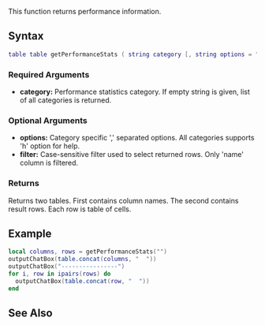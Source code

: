 This function returns performance information.

Syntax
------

``` lua
table table getPerformanceStats ( string category [, string options = "", string filter = "" ] )
```

### Required Arguments

-   **category:** Performance statistics category. If empty string is given, list of all categories is returned.

### Optional Arguments

-   **options:** Category specific ',' separated options. All categories supports 'h' option for help.
-   **filter:** Case-sensitive filter used to select returned rows. Only 'name' column is filtered.

### Returns

Returns two tables. First contains column names. The second contains result rows. Each row is table of cells.

Example
-------

``` lua
local columns, rows = getPerformanceStats("")
outputChatBox(table.concat(columns, "  "))
outputChatBox("----------------")
for i, row in ipairs(rows) do
  outputChatBox(table.concat(row, "  "))
end
```

See Also
--------
